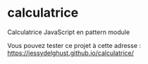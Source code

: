 # calculatrice
Calculatrice JavaScript en pattern module

Vous pouvez tester ce projet à cette adresse : https://jessydelghust.github.io/calculatrice/
